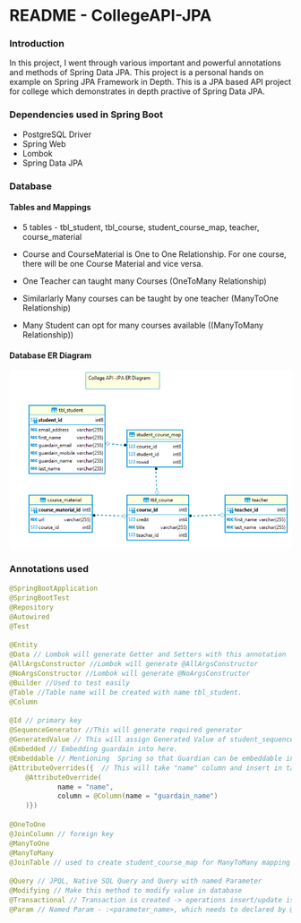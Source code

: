 # README - CollegeAPI-JPA



### Introduction

In this project, I went through various important and powerful annotations and methods of Spring Data JPA. This project is a personal hands on example on Spring JPA Framework in Depth. This is a JPA based API project for college which demonstrates in depth practive of Spring Data JPA.



### Dependencies used in Spring Boot

- PostgreSQL Driver 
- Spring Web
- Lombok
- Spring Data JPA



### Database

#### Tables and Mappings

- 5 tables - tbl_student, tbl_course, student_course_map, teacher, course_material

- Course and CourseMaterial is One to One Relationship. For one course, there will be one Course Material and vice versa.
- One Teacher can taught many Courses  (OneToMany Relationship)
- Similarlarly Many courses can be taught by one teacher (ManyToOne Relationship)
- Many Student can opt for many courses available ((ManyToMany Relationship))



#### Database ER Diagram

![CollegeAPI-JPA-ER-Diagram](CollegeAPI-JPA-ER-Diagram1.png)



### Annotations used

```java
@SpringBootApplication
@SpringBootTest
@Repository
@Autowired
@Test

@Entity
@Data // Lombok will generate Getter and Setters with this annotation
@AllArgsConstructor //Lombok will generate @AllArgsConstructor
@NoArgsConstructor //Lombok will generate @NoArgsConstructor
@Builder //Used to test easily
@Table //Table name will be created with name tbl_student.
@Column

@Id // primary key
@SequenceGenerator //This will generate required generator
@GeneratedValue // This will assign Generated Value of student_sequence into studentId
@Embedded // Embedding guardain into here.
@Embeddable // Mentioning  Spring so that Guardian can be embeddable in Student class.
@AttributeOverrides({  // This will take "name" column and insert in table with "guardain_name" column name
	@AttributeOverride(
			name = "name",
			column = @Column(name = "guardain_name")
	)})

@OneToOne
@JoinColumn // foreign key
@ManyToOne
@ManyToMany
@JoinTable // used to create student_course_map for ManyToMany mapping

@Query // JPQL, Native SQL Query and Query with named Parameter
@Modifying // Make this method to modify value in database
@Transactional // Transaction is created -> operations insert/update is done -> transaction committed
@Param // Named Param - :<parameter_name>, which needs to declared by @Param("parameter_name") tag for each parameters
```

